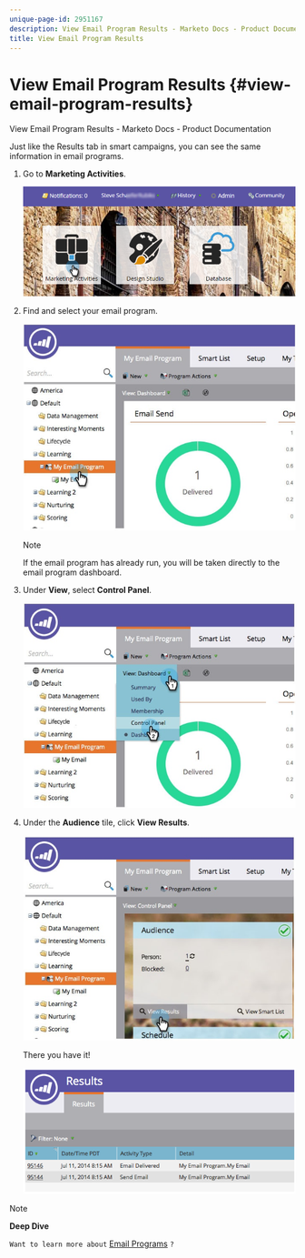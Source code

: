 ```yaml
---
unique-page-id: 2951167
description: View Email Program Results - Marketo Docs - Product Documentation
title: View Email Program Results
---
```


# View Email Program Results {#view-email-program-results}

View Email Program Results - Marketo Docs - Product Documentation

Just like the Results tab in smart campaigns, you can see the same information in email programs.

1. Go to **Marketing Activities**.

   ![](assets/login-marketing-activities-2.png)

1. Find and select your email program.

   ![](assets/selectemailprogram3.jpg)

   >[!NOTE]
   >
   >If the email program has already run, you will be taken directly to the email program dashboard.

1. Under **View**, select **Control Panel**.

   ![](assets/controlpanelview.jpg)

1. Under the **Audience** tile, click **View Results**.

   ![](assets/audiencetile.jpg)

   There you have it!

   ![](assets/image2014-9-22-11-3a15-3a49.png)

>[!NOTE]
>
>**Deep Dive**
>
>`Want to learn more about` [Email Programs](../../../../../welcome-to-marketo-docs/product-docs/email-marketing/email-programs/email-program-actions.md) `?`

`  
` 